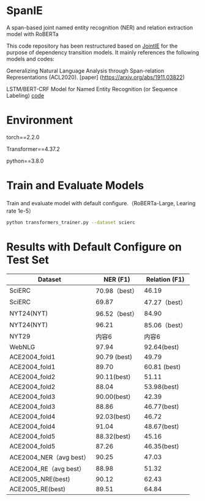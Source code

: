 # SpanIE
A span-based joint named entity recognition (NER) and relation extraction model with RoBERTa

This code repository has been restructured based on [JointIE](https://github.com/JiachengLi1995/JointIE/) for the purpose of dependency transition models. It mainly references the following models and codes:

Generalizing Natural Language Analysis through Span-relation Representations (ACL2020). [paper] (https://arxiv.org/abs/1911.03822)

LSTM/BERT-CRF Model for Named Entity Recognition (or Sequence Labeling) [code](https://github.com/allanj/pytorch_neural_crf)

# Environment
torch==2.2.0

Transformer==4.37.2

python==3.8.0

# Train and Evaluate Models

Train and evaluate model with default configure.（RoBERTa-Large, Learing rate 1e-5）


```bash
python transformers_trainer.py --dataset scierc
```

# Results with Default Configure on Test Set
| Dataset | NER (F1)	 | Relation (F1) |
|---------|---------|---------|
| SciERC   | 70.98（best）   | 46.19   |
| SciERC   | 69.87   | 47.27（best）   |
| NYT24(NYT)   | 96.52（best）   | 84.90   |
| NYT24(NYT)   | 96.21   | 85.06（best）   |
| NYT29   | 内容6   | 内容6   |
| WebNLG   | 97.94   | 92.64(best)|
| ACE2004_fold1   | 90.79 (best)  | 49.79   |
| ACE2004_fold1   | 89.70   | 60.81 (best)  |
| ACE2004_fold2   | 90.11(best)   | 51.11   |
| ACE2004_fold2   | 88.04   | 53.98(best)   |
| ACE2004_fold3   | 90.00(best)   | 42.39   |
| ACE2004_fold3   | 88.86   | 46.77(best)   |
| ACE2004_fold4   | 92.03(best)   | 46.72   |
| ACE2004_fold4   | 91.04   | 48.67(best)   |
| ACE2004_fold5   | 88.32(best)   | 45.16   |
| ACE2004_fold5   | 87.26   | 46.35(best)   |
| ACE2004_NER（avg best）   | 90.25   | 47.03   |
| ACE2004_RE（avg best）   | 88.98   |  51.32  |
| ACE2005_NRE(best)   | 90.12  | 62.43   |
| ACE2005_RE(best)   | 89.51  | 64.84   |

